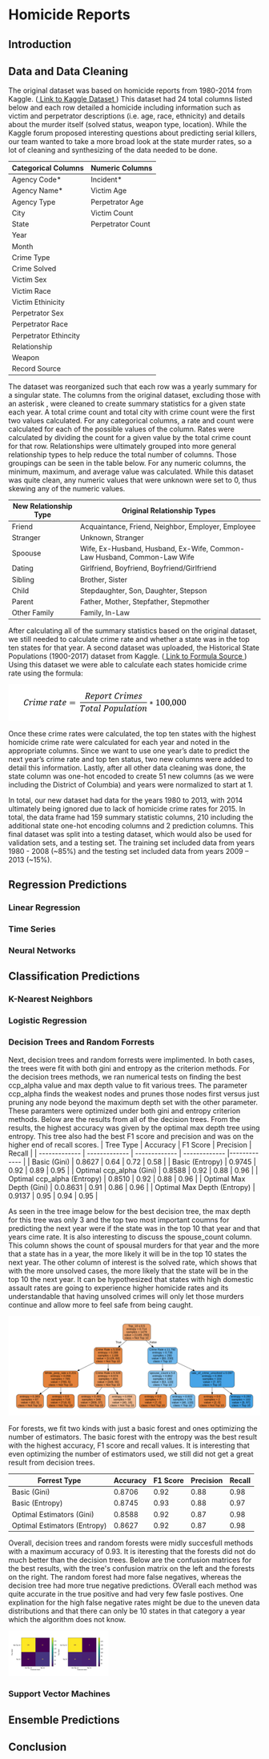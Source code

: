 # Homicide Reports

## Introduction


## Data and Data Cleaning

The original dataset was based on homicide reports from 1980-2014 from Kaggle. (<a href="https://www.kaggle.com/murderaccountability/homicide-reports"> Link to Kaggle Dataset </a> ) This dataset had 24 total columns listed below and each row detailed a homicide including information such as victim and perpetrator descriptions (i.e. age, race, ethnicity) and details about the murder itself (solved status, weapon type, location). While the Kaggle forum proposed interesting questions about predicting serial killers, our team wanted to take a more broad look at the state murder rates, so a lot of cleaning and synthesizing of the data needed to be done. 

| Categorical Columns  | Numeric Columns |
| ------------- | ------------- |
| Agency Code*  | Incident* |
| Agency Name*  | Victim Age |
| Agency Type | Perpetrator Age  |
|City | Victim Count  |
| State  | Perpetrator Count  |
| Year  |   |
| Month  |   |
| Crime Type  |   |
| Crime Solved  |   |
| Victim Sex |   |
| Victim Race  |   |
| Victim Ethinicity  |  |
| Perpetrator Sex|   |
| Perpetrator Race  |   |
| Perpetrator Ethincity  |   |
| Relationship  |   |
| Weapon  |   |
| Record Source |  |


The dataset was reorganized such that each row was a yearly summary for a singular state. The columns from the original dataset, excluding those with an asterisk , were cleaned to create summary statistics for a given state each year. A total crime count and total city with crime count were the first two values calculated.  For any categorical columns, a rate and count were calculated for each of the possible values of the column. Rates were calculated by dividing the count for a given value by the total crime count for that row. Relationships were ultimately grouped into more general relationship types to help reduce the total number of columns. Those groupings can be seen in the table below. For any numeric columns, the minimum, maximum, and average value was calculated. While this dataset was quite clean, any numeric values that were unknown were set to 0, thus skewing any of the numeric values. 

| New Relationship Type  | Original Relationship Types |
| ------------- | ------------- |
| Friend  | Acquaintance, Friend, Neighbor, Employer, Employee |
| Stranger  | Unknown, Stranger |
| Spoouse | Wife, Ex-Husband, Husband, Ex-Wife, Common-Law Husband, Common-Law Wife  |
| Dating | Girlfriend, Boyfriend, Boyfriend/Girlfriend |
| Sibling  | Brother, Sister  |
| Child  | Stepdaughter, Son, Daughter, Stepson |
| Parent  | Father, Mother, Stepfather, Stepmother |
| Other Family  | Family, In-Law |

After calculating all of the summary statistics based on the original dataset, we still needed to calculate crime rate and whether a state was in the top ten states for that year. A second dataset was uploaded, the Historical State Populations (1900-2017) dataset from Kaggle. (<a href="https://www.kaggle.com/murderaccountability/homicide-reports"> Link to Formula Source </a>) Using this dataset we were able to calculate each states homicide crime rate using the formula: 

<img src="equations.PNG" class="inline" class="center" />

Once these crime rates were calculated, the top ten states with the highest homicide crime rate were calculated for each year and noted in the appropriate columns. Since we want to use one year’s date to predict the next year’s crime rate and top ten status, two new columns were added to detail this information. Lastly, after all other data cleaning was done, the state column was one-hot encoded to create 51 new columns (as we were including the District of Columbia) and years were normalized to start at 1. 


In total, our new dataset had data for the years 1980 to 2013, with 2014 ultimately being ignored due to lack of homicide crime rates for 2015. In total, the data frame had 159 summary statistic columns, 210 including the additional state one-hot encoding columns and 2 prediction columns. This final dataset was split into a testing dataset, which would also be used for validation sets, and a testing set. The training set included data from years 1980 - 2008 (~85%) and the testing set included data from years 2009 – 2013 (~15%). 


## Regression Predictions 

### Linear Regression

### Time Series

### Neural Networks



## Classification Predictions

### K-Nearest Neighbors


### Logistic Regression


### Decision Trees and Random Forrests

Next, decision trees and random forrests were implimented. In both cases, the trees were fit with both gini and entropy as the criterion methods. For the decision trees methods, we ran numerical tests on finding the best ccp_alpha value and max depth value to fit various trees. The parameter ccp_alpha finds the weakest nodes and prunes those nodes first versus just pruning any node beyond the maximum depth set with the other parameter. These paramters were optimized under both gini and entropy criterion methods. Below are the results from all of the decision trees. From the results, the highest accuracy was given by the optimal max depth tree using entropy. This tree also had the best F1 score and  precision and was on the higher end of recall scores. 
| Tree Type | Accuracy | F1 Score | Precision | Recall |
| ------------- | ------------- | ------------- | ------------- |------------- |
| Basic (Gini) | 0.8627 | 0.64 | 0.72 | 0.58 |
| Basic (Entropy) | 0.9745 | 0.92 | 0.89 | 0.95 |
| Optimal ccp_alpha (Gini) | 0.8588 | 0.92 | 0.88 | 0.96 |
| Optimal ccp_alpha (Entropy) | 0.8510 | 0.92 | 0.88 | 0.96 |
| Optimal Max Depth (Gini) | 0.0.8631 | 0.91 | 0.86 | 0.96 |
| Optimal Max Depth (Entropy) | 0.9137 | 0.95 | 0.94 | 0.95 |


As seen in the tree image below for the best decision tree, the max depth for this tree was only 3 and the top two most important coumns for predicting the next year were if the state was in the top 10 that year and that years cime rate. It is also interesting to discuss the spouse_count column. This column shows the count of spousal murders for that year and the more that a state has in a year, the more likely it will be in the top 10 states the next year. The other column of interest is the solved rate, which shows that with the more unsolved cases, the more likely that the state will be in the top 10 the next year. It can be hypothesized that states with high domestic assault rates are going to experience higher homicide rates and its understandable that having unsolved crimes will only let those murders continue and allow more to feel safe from being caught. 

<img src="Best_tree.PNG" class="inline" class="center" />

For forests, we fit two kinds with just a basic forest and ones optimizing the number of estimators. The basic forest with the entropy was the best result with the highest accuracy, F1 score and recall values. It is interesting that even optimizing the number of estimators used, we still did not get a great result from decision trees. 

| Forrest Type | Accuracy | F1 Score | Precision | Recall |
| ------------- | ------------- | ------------- | ------------- |------------- |
| Basic (Gini) | 0.8706 | 0.92 | 0.88 | 0.98 |
| Basic (Entropy) | 0.8745 | 0.93 | 0.88 | 0.97 |
| Optimal Estimators (Gini) | 0.8588 | 0.92 | 0.87 | 0.98 |
| Optimal Estimators (Entropy) | 0.8627 | 0.92 | 0.87 | 0.98 |


Overall, decision trees and random forests were midly succesfull methods with a maximum accuracy of 0.93. It is iteresting that the forests did not do much better than the decision trees. Below are the confusion matrices for the best results, with the tree's confusion matrix on the left and the forests on the right. The random forest had more false negatives, whereas the decision tree had more true negative predictions. OVerall each method was quite accurate in the true positive and had very few fasle postives. One explination for the high false negative rates might be due to the uneven data distributions and that there can only be 10 states in that category a year which the algorithm does not know.

<img src="both_decision.PNG" class="inline" class="center" width="200"/>

### Support Vector Machines


## Ensemble Predictions



## Conclusion
